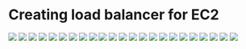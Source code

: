 # Creating load balancer for EC2 #

<img src="img/img1.png"/>
<img src="img/img2.png"/>
<img src="img/img3.png"/>
<img src="img/img4.png"/>
<img src="img/img5.png"/>
<img src="img/img6.png"/>
<img src="img/img7.png"/>
<img src="img/img8.png"/>
<img src="img/img9.png"/>
<img src="img/img10.png"/>

<img src="img/img11.png"/>
<img src="img/img12.png"/>
<img src="img/img13.png"/>
<img src="img/img14.png"/>
<img src="img/img15.png"/>
<img src="img/img16.png"/>
<img src="img/img17.png"/>
<img src="img/img18.png"/>
<img src="img/img19.png"/>
<img src="img/img20.png"/>

<img src="img/img21.png"/>
<img src="img/img22.png"/>
<img src="img/img23.png"/>